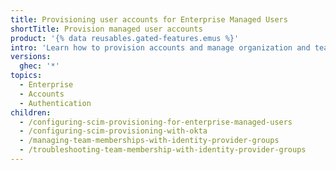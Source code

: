 ```yaml
---
title: Provisioning user accounts for Enterprise Managed Users
shortTitle: Provision managed user accounts
product: '{% data reusables.gated-features.emus %}'
intro: 'Learn how to provision accounts and manage organization and team membership for users of your {% data variables.enterprise.prodname_emu_enterprise %} on {% data variables.product.prodname_dotcom_the_website %}.'
versions:
  ghec: '*'
topics:
  - Enterprise
  - Accounts
  - Authentication
children:
  - /configuring-scim-provisioning-for-enterprise-managed-users
  - /configuring-scim-provisioning-with-okta
  - /managing-team-memberships-with-identity-provider-groups
  - /troubleshooting-team-membership-with-identity-provider-groups
---
```


